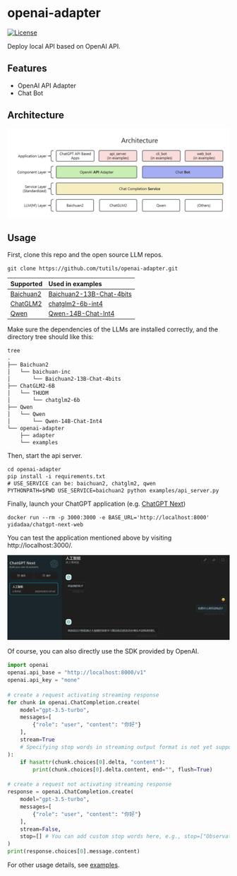 # openai-adapter

[![License](https://img.shields.io/:license-apache-blue.svg)](https://opensource.org/licenses/Apache-2.0)

Deploy local API based on OpenAI API.

## Features

- OpenAI API Adapter
- Chat Bot

## Architecture

![Architecture](./media/architecture.jpg)

## Usage

First, clone this repo and the open source LLM repos.

```shell
git clone https://github.com/tutils/openai-adapter.git
```

| Supported   | Used in examples           |
| :---------- | :------------------------- |
| [Baichuan2] | [Baichuan2-13B-Chat-4bits] |
| [ChatGLM2]  | [chatglm2-6b-int4]         |
| [Qwen]      | [Qwen-14B-Chat-Int4]       |

[Baichuan2]: https://github.com/baichuan-inc/baichuan2
[ChatGLM2]: https://github.com/THUDM/ChatGLM-6B
[Qwen]: https://github.com/QwenLM/Qwen
[Baichuan2-13B-Chat-4bits]: https://huggingface.co/baichuan-inc/Baichuan2-13B-Chat-4bits
[chatglm2-6b-int4]: https://huggingface.co/THUDM/chatglm2-6b-int4
[Qwen-14B-Chat-Int4]: https://huggingface.co/Qwen/Qwen-14B-Chat-Int4

Make sure the dependencies of the LLMs are installed correctly, and the directory tree should like this:

```shell
tree
.
├── Baichuan2
│   └── baichuan-inc
│       └── Baichuan2-13B-Chat-4bits
├── ChatGLM2-6B
│   └── THUDM
│       └── chatglm2-6b
├── Qwen
│   └── Qwen
│       └── Qwen-14B-Chat-Int4
└── openai-adapter
    ├── adapter
    └── examples
```

Then, start the api server.

```shell
cd openai-adapter
pip install -i requirements.txt
# USE_SERVICE can be: baichuan2, chatglm2, qwen
PYTHONPATH=$PWD USE_SERVICE=baichuan2 python examples/api_server.py
```

Finally, launch your ChatGPT application (e.g. [ChatGPT Next](https://github.com/Yidadaa/ChatGPT-Next-Web))

```shell
docker run --rm -p 3000:3000 -e BASE_URL='http://localhost:8000' yidadaa/chatgpt-next-web
```

You can test the application mentioned above by visiting http://localhost:3000/.

![ChatGPT Next](./media/baichuan2_chatgpt_next.jpg)

Of course, you can also directly use the SDK provided by OpenAI.

```python
import openai
openai.api_base = "http://localhost:8000/v1"
openai.api_key = "none"

# create a request activating streaming response
for chunk in openai.ChatCompletion.create(
    model="gpt-3.5-turbo",
    messages=[
        {"role": "user", "content": "你好"}
    ],
    stream=True
    # Specifying stop words in streaming output format is not yet supported and is under development.
):
    if hasattr(chunk.choices[0].delta, "content"):
        print(chunk.choices[0].delta.content, end="", flush=True)

# create a request not activating streaming response
response = openai.ChatCompletion.create(
    model="gpt-3.5-turbo",
    messages=[
        {"role": "user", "content": "你好"}
    ],
    stream=False,
    stop=[] # You can add custom stop words here, e.g., stop=["Observation:"] for ReAct prompting.
)
print(response.choices[0].message.content)
```

For other usage details, see [examples](https://github.com/tutils/openai-adapter/tree/main/examples).

